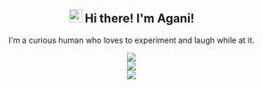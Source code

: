 <h2 align="center"><img src = "https://raw.githubusercontent.com/MartinHeinz/MartinHeinz/master/wave.gif" width = 24px> Hi there! I'm Agani!</h3>
<p align="center">I'm a curious human who loves to experiment and laugh while at it.</p>

<p align="center">
<img src="https://github-readme-stats.anuraghazra1.vercel.app/api?username=DevAgani&show_icons=true"></br>
<img src="https://github-readme-streak-stats.herokuapp.com/?user=DevAgani"></br>
<img src="https://views.whatilearened.today/views/github/DevAgani/DevAgani.svg"></br>
</p>


